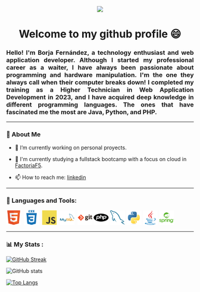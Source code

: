 <div id="header" align="center">
    <img src="https://media.tenor.com/tKYbGz3wNCAAAAAi/catscafe-penguin.gif" width="200">
    <h1 align="center">Welcome to my github profile 😄 </h1>
    <h3 align="justify">
        Hello! I'm Borja Fernández, a technology enthusiast and web application developer. Although I started my professional career as a waiter, I have always been passionate about programming and hardware manipulation. I'm the one they always call when their computer breaks down!
        I completed my training as a Higher Technician in Web Application Development in 2023, and I have acquired deep knowledge in different programming languages. The ones that have fascinated me the most are Java, Python, and PHP. 
    </h3>
</div>

---

### 👾 About Me 
 

- 🔭 I’m currently working on personal proyects.

- 🌱 I'm currently studying a fullstack bootcamp with a focus on cloud in [FactoriaF5](https://www.factoriaf5.org/).

- 📫 How to reach me: [linkedin](https://www.linkedin.com/in/borjafg/)

---


<div align="left">
    <h3>🔨 Languages and Tools:</h3>
    <div id="tech">
        <img src="https://github.com/devicons/devicon/blob/master/icons/html5/html5-original.svg" title="HTML5" alt="HTML" width="40" height="40"/>&nbsp;
        <img src="https://github.com/devicons/devicon/blob/master/icons/css3/css3-plain-wordmark.svg"  title="CSS3" alt="CSS" width="40" height="40"/>&nbsp;
        <img src="https://github.com/devicons/devicon/blob/master/icons/javascript/javascript-original.svg" title="JavaScript" alt="JavaScript" width="40" height="40"/>&nbsp;
        <img src="https://github.com/devicons/devicon/blob/master/icons/mysql/mysql-original-wordmark.svg" title="MySQL"  alt="MySQL" width="40" height="40"/>&nbsp;
        <img src="https://github.com/devicons/devicon/blob/master/icons/git/git-original-wordmark.svg" title="Git" **alt="Git" width="40" height="40"/>
        <img src="https://github.com/devicons/devicon/blob/master/icons/php/php-plain.svg" title="php" **alt="php" width="40" height="40"/>
        <img src="https://github.com/devicons/devicon/blob/master/icons/mysql/mysql-plain.svg" title="mysql" **alt="mysql" width="40" height="40"/>
        <img src="https://github.com/devicons/devicon/blob/master/icons/python/python-original.svg" title="Python" **alt="Python" width="40" height="40"/>        
        <img src="https://github.com/devicons/devicon/blob/master/icons/java/java-original.svg" title="Java" **alt="Java" width="40" height="40"/>
        <img src="https://github.com/devicons/devicon/blob/master/icons/spring/spring-original-wordmark.svg" title="Spring" **alt="Spring" width="40" height="40"/>
    </div>
</div>

---

### 📊 My Stats :

[![GitHub Streak](http://github-readme-streak-stats.herokuapp.com?user=BarmanDev&theme=tokyonight)](https://git.io/streak-stats)

![GitHub stats](https://github-readme-stats.vercel.app/api?username=BarmanDev&show_icons=true&theme=tokyonight)

[![Top Langs](https://github-readme-stats.vercel.app/api/top-langs/?username=BarmanDev&theme=tokyonight)](https://github.com/anuraghazra/github-readme-stats)

